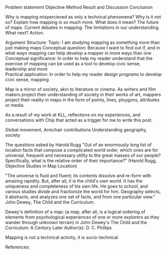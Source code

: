 Problem statement
Objective
Method
Result and Discussion
Conclusion

Why is mapping mispercieved as only a technical phenomena?
Why is it not so? Explain how mapping is so much more.
What does it mean? The future of maps. Current debates in mapping.
The limitations in our understanding. 
What next? Action.

Argument Structure:
Topic: I am studying mapping as something more than just making maps
Conceptual question: Because I want to find out if, and in what ways mapping can help develop a mapper in more ways than one 
Conceptual significance: In order to help my reader understand that the exercise of mapping can be used as a tool to develop civic sense, leadership and more    
Practical application: In order to help my reader design programs to develop civic sense, mapping

Map is a mirror of society, akin to literature or cinema. As writers and film makers project their understanding of society in their works of art, mappers project their reality in maps in the form of points, lines, ploygons, attributes or media. 

As a result of my work at KLL, reflections on my experiences, and conversations with Chip that acted as a trigger for me to write this post. 

Global movement, Armchair contributions
Understanding geography, society

The questions asked by Harold Rugg
"Out of an enormously long list of location facts that compose a complicated world order, which ones are for universal, frequent and necessary utility to the great masses of our people? Specifically, what is the relative order of their importance?" (Harold Rugg, Objective Studies in Map Location)

"The universe is fluid and fluent; its contents dissolve and re-form with amazing rapidity. But, after all, it is the child's own world. It has the uniqueness and completeness of his own life. He goes to school, and various studies divide and fractionize the world for him. Geography selects, it abstracts, and analyzes one set of facts, and from one particular view." John Dewey, The Child and the Curriculum.

Dewey's definition of a map: (a map, after all, is a logical ordering of elements from psychological experiences of one or more explorers as they wander through unknown terrain) in John Dewey's The Child and the Curriculum: A Century Later Author(s): D. C. Phillips

Mapping is not a technical activity, it is socio-technical.

References:
